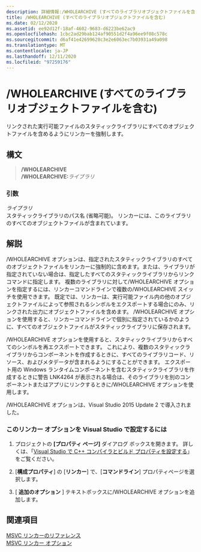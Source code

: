 ```yaml
---
description: 詳細情報:/WHOLEARCHIVE (すべてのライブラリオブジェクトファイルを含む)
title: /WHOLEARCHIVE (すべてのライブラリオブジェクトファイルを含む)
ms.date: 02/12/2020
ms.assetid: ee92d12f-18af-4602-9683-d6223be62ac9
ms.openlocfilehash: 1cbc2ad29bab124af90551d2f4a96ee9f08c578c
ms.sourcegitcommit: d6af41e42699628c3e2e6063ec7b03931a49a098
ms.translationtype: MT
ms.contentlocale: ja-JP
ms.lasthandoff: 12/11/2020
ms.locfileid: "97259176"
---
```

# <a name="wholearchive-include-all-library-object-files"></a>/WHOLEARCHIVE (すべてのライブラリオブジェクトファイルを含む)

リンクされた実行可能ファイルのスタティックライブラリにすべてのオブジェクトファイルを含めるようにリンカーを強制します。

## <a name="syntax"></a>構文

> **/WHOLEARCHIVE**\
> **/WHOLEARCHIVE:**_ライブラリ_

### <a name="arguments"></a>引数

*ライブラリ*\
スタティックライブラリのパス名 (省略可能)。 リンカーには、このライブラリのすべてのオブジェクトファイルが含まれています。

## <a name="remarks"></a>解説

/WHOLEARCHIVE オプションは、指定されたスタティックライブラリのすべてのオブジェクトファイルをリンカーに強制的に含めます。または、ライブラリが指定されていない場合は、指定したすべてのスタティックライブラリからリンクコマンドに指定します。 複数のライブラリに対して/WHOLEARCHIVE オプションを指定するには、リンカーコマンドラインで複数の/WHOLEARCHIVE スイッチを使用できます。 既定では、リンカーは、実行可能ファイル内の他のオブジェクトファイルによって参照されるシンボルをエクスポートする場合にのみ、リンクされた出力にオブジェクトファイルを含めます。 /WHOLEARCHIVE オプションを使用すると、リンカーコマンドラインで個別に指定されているかのように、すべてのオブジェクトファイルがスタティックライブラリに保存されます。

/WHOLEARCHIVE オプションを使用すると、スタティックライブラリからすべてのシンボルを再エクスポートできます。 これにより、複数のスタティックライブラリからコンポーネントを作成するときに、すべてのライブラリコード、リソース、およびメタデータが含まれるようにすることができます。 エクスポート用の Windows ランタイムコンポーネントを含むスタティックライブラリを作成するときに警告 LNK4264 が表示される場合は、そのライブラリを別のコンポーネントまたはアプリにリンクするときに/WHOLEARCHIVE オプションを使用します。

/WHOLEARCHIVE オプションは、Visual Studio 2015 Update 2 で導入されました。

### <a name="to-set-this-linker-option-in-visual-studio"></a>このリンカー オプションを Visual Studio で設定するには

1. プロジェクトの **[プロパティ ページ]** ダイアログ ボックスを開きます。 詳しくは、「[Visual Studio で C++ コンパイラとビルド プロパティを設定する](../working-with-project-properties.md)」をご覧ください。

1. [**構成プロパティ**] の [**リンカー**] で、[**コマンドライン**] プロパティページを選択します。

1. [ **追加のオプション** ] テキストボックスに/WHOLEARCHIVE オプションを追加します。

## <a name="see-also"></a>関連項目

[MSVC リンカーのリファレンス](linking.md)<br/>
[MSVC リンカー オプション](linker-options.md)
